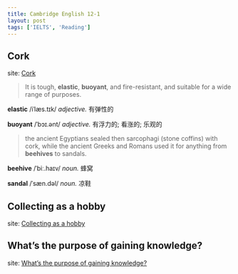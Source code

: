 ```yaml
---
title: Cambridge English 12-1
layout: post
tags: ['IELTS', 'Reading']
---
```


## Cork

site: [Cork](https://mini-ielts.com/1140/reading/cork)

>  It is tough, **elastic**, **buoyant**, and fire-resistant, and suitable for a wide range of purposes.

**elastic** /iˈlæs.tɪk/ *adjective.* 有弹性的

**buoyant** /ˈbɔɪ.ənt/ *adjective.* 有浮力的; 看涨的; 乐观的

> the ancient Egyptians sealed then sarcophagi (stone coffins) with cork, while the ancient Greeks and Romans used it for anything from **beehives** to sandals.

**beehive** /ˈbiː.haɪv/ *noun.* 蜂窝

**sandal** /ˈsæn.dəl/ *noun.* 凉鞋

## Collecting as a hobby

site: [Collecting as a hobby](https://mini-ielts.com/1137/reading/collecting-as-a-hobby)

## What’s the purpose of gaining knowledge?

site: [What’s the purpose of gaining knowledge?](https://mini-ielts.com/1138/reading/whats-the-purpose-of-gaining-knowledge)

